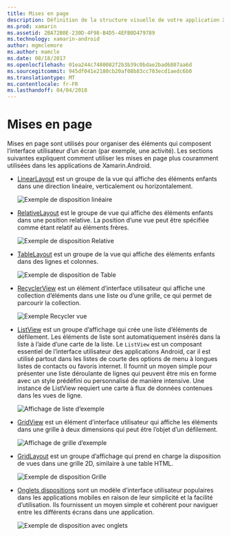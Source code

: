 ```yaml
---
title: Mises en page
description: Définition de la structure visuelle de votre application Xamarin.Android
ms.prod: xamarin
ms.assetid: 2BA72B0E-230D-4F98-B4D5-4EFB0D479789
ms.technology: xamarin-android
author: mgmclemore
ms.author: mamcle
ms.date: 08/18/2017
ms.openlocfilehash: 01ea244c7480082f2b3b39c0bdae2bad6807aa6d
ms.sourcegitcommit: 945df041e2180cb20af08b83cc703ecd1aedc6b0
ms.translationtype: MT
ms.contentlocale: fr-FR
ms.lasthandoff: 04/04/2018
---
```

# <a name="layouts"></a>Mises en page

Mises en page sont utilisés pour organiser des éléments qui composent l’interface utilisateur d’un écran (par exemple, une activité). Les sections suivantes expliquent comment utiliser les mises en page plus couramment utilisées dans les applications de Xamarin.Android.

-   [LinearLayout](~/android/user-interface/layouts/linear-layout.md) est un groupe de la vue qui affiche des éléments enfants dans une direction linéaire, verticalement ou horizontalement.

    ![Exemple de disposition linéaire](images/linear-layout.png)

-   [RelativeLayout](~/android/user-interface/layouts/relative-layout.md) est le groupe de vue qui affiche des éléments enfants dans une position relative. La position d’une vue peut être spécifiée comme étant relatif au éléments frères.

    ![Exemple de disposition Relative](images/relative-layout.png)

-   [TableLayout](~/android/user-interface/layouts/table-layout.md) est un groupe de la vue qui affiche des éléments enfants dans des lignes et colonnes.

    ![Exemple de disposition de Table](images/table-layout.png)

-   [RecyclerView](~/android/user-interface/layouts/recycler-view/index.md) est un élément d’interface utilisateur qui affiche une collection d’éléments dans une liste ou d’une grille, ce qui permet de parcourir la collection.

    ![Exemple Recycler vue](images/recycler-view.png)

-   [ListView](~/android/user-interface/layouts/list-view/index.md) est un groupe d’affichage qui crée une liste d’éléments de défilement. Les éléments de liste sont automatiquement insérés dans la liste à l’aide d’une carte de la liste. Le `ListView` est un composant essentiel de l’interface utilisateur des applications Android, car il est utilisé partout dans les listes de courte des options de menu à longues listes de contacts ou favoris internet. Il fournit un moyen simple pour présenter une liste déroulante de lignes qui peuvent être mis en forme avec un style prédéfini ou personnalisé de manière intensive. Une instance de ListView requiert une carte à flux de données contenues dans les vues de ligne.

    ![Affichage de liste d’exemple](images/list-view.png)

-   [GridView](~/android/user-interface/layouts/grid-view.md) est un élément d’interface utilisateur qui affiche les éléments dans une grille à deux dimensions qui peut être l’objet d’un défilement.

    ![Affichage de grille d’exemple](images/grid-view.png)

-   [GridLayout](~/android/user-interface/layouts/grid-layout.md) est un groupe d’affichage qui prend en charge la disposition de vues dans une grille 2D, similaire à une table HTML.

    ![Exemple de disposition Grille](images/grid-layout.png)

-   [Onglets dispositions](~/android/user-interface/layouts/tab-layout/index.md) sont un modèle d’interface utilisateur populaires dans les applications mobiles en raison de leur simplicité et la facilité d’utilisation. Ils fournissent un moyen simple et cohérent pour naviguer entre les différents écrans dans une application.

    ![Exemple de disposition avec onglets](images/tabbed-layout.png)
 
